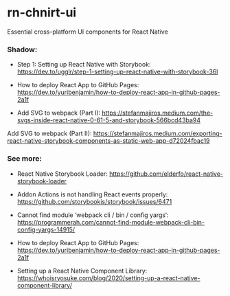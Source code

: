 # rn-chnirt-ui

Essential cross-platform UI components for React Native

### Shadow:

- Step 1: Setting up React Native with Storybook: https://dev.to/ugglr/step-1-setting-up-react-native-with-storybook-36l

- How to deploy React App to GitHub Pages: https://dev.to/yuribenjamin/how-to-deploy-react-app-in-github-pages-2a1f

- Add SVG to webpack (Part I): https://stefanmajiros.medium.com/the-svgs-inside-react-native-0-61-5-and-storybook-566bcd43ba94

Add SVG to webpack (Part II): https://stefanmajiros.medium.com/exporting-react-native-storybook-components-as-static-web-app-d72024fbac19

### See more:

- React Native Storybook Loader: https://github.com/elderfo/react-native-storybook-loader

- Addon Actions is not handling React events properly: https://github.com/storybookjs/storybook/issues/6471

- Cannot find module ‘webpack cli / bin / config yargs‘: https://programmerah.com/cannot-find-module-webpack-cli-bin-config-yargs-14915/

- How to deploy React App to GitHub Pages: https://dev.to/yuribenjamin/how-to-deploy-react-app-in-github-pages-2a1f

- Setting up a React Native Component Library: https://whoisryosuke.com/blog/2020/setting-up-a-react-native-component-library/
